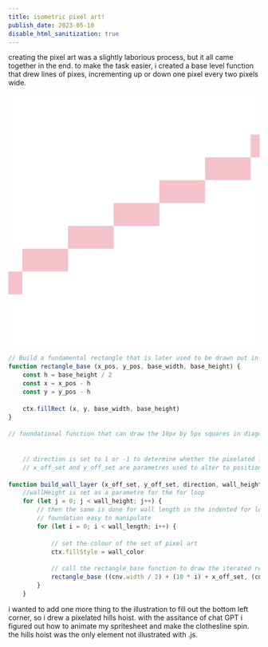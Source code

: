 ```yaml
---
title: isometric pixel art!
publish_date: 2023-05-10
disable_html_sanitization: true
--- 
```

<font>
        creating the pixel art was a slightly laborious process, but it all came together in the end. to make the task easier,
        i created a base level function that drew lines of pixes, incrementing up or down one pixel every two pixels wide.
</font>

![pixel art foundation](./images/pixelbase.png)

```js
// Build a fundamental rectangle that is later used to be drawn out in the build_wall_layer() function
function rectangle_base (x_pos, y_pos, base_width, base_height) {
    const h = base_height / 2
    const x = x_pos - h
    const y = y_pos - h
    
    ctx.fillRect (x, y, base_width, base_height)
}

// foundational function that can draw the 10px by 5px squares in diagonal line formations


    // direction is set to 1 or -1 to determine whether the pixelated line is in an upward or downward direction
    // x_off_set and y_off_set are parametres used to alter to position the squares onto the desires canvas location. 

function build_wall_layer (x_off_set, y_off_set, direction, wall_height, wall_length, wall_color) {
    //wallHeight is set as a parametre for the for loop
    for (let j = 0; j < wall_height; j++) {
        // then the same is done for wall length in the indented for loop to make this
        // foundation easy to manipulate
        for (let i = 0; i < wall_length; i++) {
            
            // set the colour of the set of pixel art
            ctx.fillStyle = wall_color        
            
            // call the rectangle_base function to draw the iterated rectangle 
            rectangle_base ((cnv.width / 2) + (10 * i) + x_off_set, (cnv.height / 2) + (5 * direction * i) - (j * 5)+ y_off_set, 10, 5)
        }
    } 
```

<font>
        i wanted to add one more thing to the illustration to fill out the bottom left corner, so i drew a pixelated hills hoist. with the assitance of chat GPT i figured out how to animate my spritesheet and make the clothesline spin. the hills hoist was the only element not illustrated with .js. 
</font>













